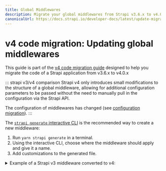 ```yaml
---
title: Global Middlewares
description: Migrate your global middlewares from Strapi v3.6.x to v4.0.x with step-by-step instructions
canonicalUrl: https://docs.strapi.io/developer-docs/latest/update-migration-guides/migration-guides/v4/code/backend/global-middlewares.html
---
```


# v4 code migration: Updating global middlewares

This guide is part of the [v4 code migration guide](/dev-docs/migration/v3-to-v4/code-migration.md) designed to help you migrate the code of a Strapi application from v3.6.x to v4.0.x


::: strapi v3/v4 comparison
Strapi v4 only introduces small modifications to the structure of a global middleware, allowing for additional configuration parameters to be passed without the need to manually pull in the configuration via the Strapi API.

The configuration of middlewares has changed (see [configuration migration](/dev-docs/migration/v3-to-v4/code/configuration#middlewares-configuration)).
:::

The [`strapi generate` interactive CLI](/dev-docs/cli#strapi-generate) is the recommended way to create a new middleware:

1. Run `yarn strapi generate` in a terminal.
2. Using the interactive CLI, choose where the middleware should apply and give it a name.
3. Add customizations to the generated file.

<details> 
<summary>Example of a Strapi v3 middleware converted to v4:</summary>

```js title="path: ./my-custom-packages/my-custom-middleware/lib/index.js"

module.exports = async (ctx, next) => {
  const start = Date.now();

  await next();

  const delta = Math.ceil(Date.now() - start);
  ctx.set('X-Response-Time', delta + 'ms');
};
```

The Strapi v3 global middleware example above should be converted to a Strapi v4 middleware using the following code:

```jsx title="path: ./src/middlewares/my-custom-middleware.js"

module.exports = (config, { strapi }) => {
  return async (ctx, next) => {
    const start = Date.now();

    await next();

    const delta = Math.ceil(Date.now() - start);

    let headerName = config.headerName || 'X-Response-Time';
    ctx.set(headerName, delta + 'ms');
  };
};
```

</details>
